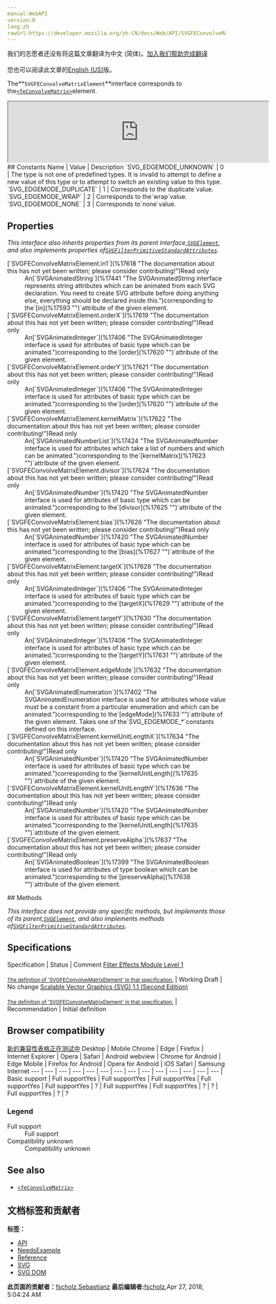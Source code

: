 ```yaml
---
manual:WebAPI
version:0
lang:zh
rawUrl:https://developer.mozilla.org/zh-CN/docs/Web/API/SVGFEConvolveMatrixElement
---
```




<bdi>我们的志愿者还没有将这篇文章翻译为<bdi>中文 (简体)</bdi>。[加入我们帮助完成翻译](%17615 "")<br></br>您也可以阅读此文章的[English (US)](%17616 "")版。</bdi>






The**`SVGFEConvolveMatrixElement`**interface corresponds to the[`<feConvolveMatrix>`](%17617 "The <feConvolveMatrix> SVG filter primitive applies a matrix convolution filter effect. A convolution combines pixels in the input image with neighboring pixels to produce a resulting image. A wide variety of imaging operations can be achieved through convolutions, including blurring, edge detection, sharpening, embossing and beveling.")element.

<iframe src='https://mdn.mozillademos.org/en-US/docs/Web/API/SVGFEConvolveMatrixElement$samples/inheritance_diagram?revision=1377348' width='600' height='140'></iframe>
## Constants<a name="Constants"></a>
Name | Value | Description 
`SVG_EDGEMODE_UNKNOWN` | 0 | The type is not one of predefined types. It is invalid to attempt to define a new value of this type or to attempt to switch an existing value to this type. 
`SVG_EDGEMODE_DUPLICATE` | 1 | Corresponds to the`duplicate`value. 
`SVG_EDGEMODE_WRAP` | 2 | Corresponds to the`wrap`value. 
`SVG_EDGEMODE_NONE` | 3 | Corresponds to`none`value. 


## Properties<a name="Properties"></a>


<em>This interface also inherits properties from its parent interface,[`SVGElement`](%17342 "All of the SVG DOM interfaces that correspond directly to elements in the SVG language derive from the SVGElement interface."), and also implements properties of[`SVGFilterPrimitiveStandardAttributes`](%17591 "The SVGFilterPrimitiveStandardAttributes interface defines the set of DOM attributes that are common across the filter primitive interfaces.").</em>

<dl><dt>[`SVGFEConvolveMatrixElement.in1`](%17618 "The documentation about this has not yet been written; please consider contributing!")Read only</dt><dd>An[`SVGAnimatedString`](%17441 "The SVGAnimatedString interface represents string attributes which can be animated from each SVG declaration. You need to create SVG attribute before doing anything else, everything should be declared inside this.")corresponding to the`[in](%17593 "")`attribute of the given element.</dd><dt>[`SVGFEConvolveMatrixElement.orderX`](%17619 "The documentation about this has not yet been written; please consider contributing!")Read only</dt><dd>An[`SVGAnimatedInteger`](%17406 "The SVGAnimatedInteger interface is used for attributes of basic type <integer> which can be animated.")corresponding to the`[order](%17620 "")`attribute of the given element.</dd><dt>[`SVGFEConvolveMatrixElement.orderY`](%17621 "The documentation about this has not yet been written; please consider contributing!")Read only</dt><dd>An[`SVGAnimatedInteger`](%17406 "The SVGAnimatedInteger interface is used for attributes of basic type <integer> which can be animated.")corresponding to the`[order](%17620 "")`attribute of the given element.</dd><dt>[`SVGFEConvolveMatrixElement.kernelMatrix`](%17622 "The documentation about this has not yet been written; please consider contributing!")Read only</dt><dd>An[`SVGAnimatedNumberList`](%17424 "The SVGAnimatedNumber interface is used for attributes which take a list of numbers and which can be animated.")corresponding to the`[kernelMatrix](%17623 "")`attribute of the given element.</dd><dt>[`SVGFEConvolveMatrixElement.divisor`](%17624 "The documentation about this has not yet been written; please consider contributing!")Read only</dt><dd>An[`SVGAnimatedNumber`](%17420 "The SVGAnimatedNumber interface is used for attributes of basic type <Number> which can be animated.")corresponding to the`[divisor](%17625 "")`attribute of the given element.</dd><dt>[`SVGFEConvolveMatrixElement.bias`](%17626 "The documentation about this has not yet been written; please consider contributing!")Read only</dt><dd>An[`SVGAnimatedNumber`](%17420 "The SVGAnimatedNumber interface is used for attributes of basic type <Number> which can be animated.")corresponding to the`[bias](%17627 "")`attribute of the given element.</dd><dt>[`SVGFEConvolveMatrixElement.targetX`](%17628 "The documentation about this has not yet been written; please consider contributing!")Read only</dt><dd>An[`SVGAnimatedInteger`](%17406 "The SVGAnimatedInteger interface is used for attributes of basic type <integer> which can be animated.")corresponding to the`[targetX](%17629 "")`attribute of the given element.</dd><dt>[`SVGFEConvolveMatrixElement.targetY`](%17630 "The documentation about this has not yet been written; please consider contributing!")Read only</dt><dd>An[`SVGAnimatedInteger`](%17406 "The SVGAnimatedInteger interface is used for attributes of basic type <integer> which can be animated.")corresponding to the`[targetY](%17631 "")`attribute of the given element.</dd><dt>[`SVGFEConvolveMatrixElement.edgeMode`](%17632 "The documentation about this has not yet been written; please consider contributing!")Read only</dt><dd>An[`SVGAnimatedEnumeration`](%17402 "The SVGAnimatedEnumeration interface is used for attributes whose value must be a constant from a particular enumeration and which can be animated.")corresponding to the`[edgeMode](%17633 "")`attribute of the given element. Takes one of the`SVG_EDGEMODE_*`constants defined on this interface.</dd><dt>[`SVGFEConvolveMatrixElement.kernelUnitLengthX`](%17634 "The documentation about this has not yet been written; please consider contributing!")Read only</dt><dd>An[`SVGAnimatedNumber`](%17420 "The SVGAnimatedNumber interface is used for attributes of basic type <Number> which can be animated.")corresponding to the`[kernelUnitLength](%17635 "")`attribute of the given element.</dd><dt>[`SVGFEConvolveMatrixElement.kernelUnitLengthY`](%17636 "The documentation about this has not yet been written; please consider contributing!")Read only</dt><dd>An[`SVGAnimatedNumber`](%17420 "The SVGAnimatedNumber interface is used for attributes of basic type <Number> which can be animated.")corresponding to the`[kernelUnitLength](%17635 "")`attribute of the given element.</dd><dt>[`SVGFEConvolveMatrixElement.preserveAlpha`](%17637 "The documentation about this has not yet been written; please consider contributing!")Read only</dt><dd>An[`SVGAnimatedBoolean`](%17399 "The SVGAnimatedBoolean interface is used for attributes of type boolean which can be animated.")corresponding to the`[preserveAlpha](%17638 "")`attribute of the given element.</dd></dl>
## Methods<a name="Methods"></a>


<em>This interface does not provide any specific methods, but implements those of its parent,[`SVGElement`](%17342 "All of the SVG DOM interfaces that correspond directly to elements in the SVG language derive from the SVGElement interface."), and also implements methods of[`SVGFilterPrimitiveStandardAttributes`](%17591 "The SVGFilterPrimitiveStandardAttributes interface defines the set of DOM attributes that are common across the filter primitive interfaces.").</em>


## Specifications<a name="Specifications"></a>
Specification | Status | Comment 
[Filter Effects Module Level 1<br></br><small>The definition of &#39;SVGFEConvolveMatrixElement&#39; in that specification.</small>](%17639 "") | Working Draft | No change 
[Scalable Vector Graphics (SVG) 1.1 (Second Edition)<br></br><small>The definition of &#39;SVGFEConvolveMatrixElement&#39; in that specification.</small>](%17640 "") | Recommendation | Initial definition 


## Browser compatibility<a name="Browser_compatibility"></a>
[新的兼容性表格正在测试中<i></i>](%3360 "")
<abbr>Desktop<i></i></abbr> | <abbr>Mobile<i></i></abbr> 
<abbr>Chrome<i></i></abbr> | <abbr>Edge<i></i></abbr> | <abbr>Firefox<i></i></abbr> | <abbr>Internet Explorer<i></i></abbr> | <abbr>Opera<i></i></abbr> | <abbr>Safari<i></i></abbr> | <abbr>Android webview<i></i></abbr> | <abbr>Chrome for Android<i></i></abbr> | <abbr>Edge Mobile<i></i></abbr> | <abbr>Firefox for Android<i></i></abbr> | <abbr>Opera for Android<i></i></abbr> | <abbr>iOS Safari<i></i></abbr> | <abbr>Samsung Internet<i></i></abbr> 
 ---  |  ---  |  ---  |  ---  |  ---  |  ---  |  ---  |  ---  |  ---  |  ---  |  ---  |  ---  |  ---  |  ---  | 
Basic support | <abbr>Full support</abbr>Yes | <abbr>Full support</abbr>Yes | <abbr>Full support</abbr>Yes | <abbr>Full support</abbr>Yes | <abbr>Full support</abbr>Yes | <abbr>?</abbr> | <abbr>Full support</abbr>Yes | <abbr>Full support</abbr>Yes | <abbr>?</abbr> | <abbr>?</abbr> | <abbr>Full support</abbr>Yes | <abbr>?</abbr> | <abbr>?</abbr> 


### Legend<a name="Legend"></a>
<dl><dt><abbr>Full support</abbr></dt><dd>Full support</dd><dt><abbr>Compatibility unknown</abbr></dt><dd>Compatibility unknown</dd></dl>

## See also<a name="See_also"></a>

* [`<feConvolveMatrix>`](%17617 "The <feConvolveMatrix> SVG filter primitive applies a matrix convolution filter effect. A convolution combines pixels in the input image with neighboring pixels to produce a resulting image. A wide variety of imaging operations can be achieved through convolutions, including blurring, edge detection, sharpening, embossing and beveling.")



## 文档标签和贡献者
**标签：**
* [API](%50 "")
* [NeedsExample](%13047 "")
* [Reference](%3381 "")
* [SVG](%457 "")
* [SVG DOM](%17335 "")

**此页面的贡献者：**[fscholz](%60 ""),[Sebastianz](%4468 "")
**最后编辑者:**[fscholz](%60 ""),<time>Apr 27, 2018, 5:04:24 AM</time>


